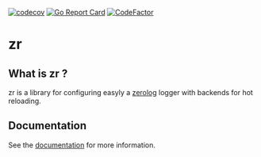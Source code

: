 [![codecov](https://codecov.io/gh/azrod/zr/branch/main/graph/badge.svg?token=BDK9XDHOCQ)](https://codecov.io/gh/azrod/zr) [![Go Report Card](https://goreportcard.com/badge/github.com/azrod/zr)](https://goreportcard.com/report/github.com/azrod/zr) [![CodeFactor](https://www.codefactor.io/repository/github/azrod/zr/badge)](https://www.codefactor.io/repository/github/azrod/zr)

# zr

## What is zr ?

zr is a library for configuring easyly a [zerolog](https://github.com/rs/zerolog) logger with backends for hot reloading.

## Documentation 

See the [documentation](https://azrod.github.io/zr/) for more information.